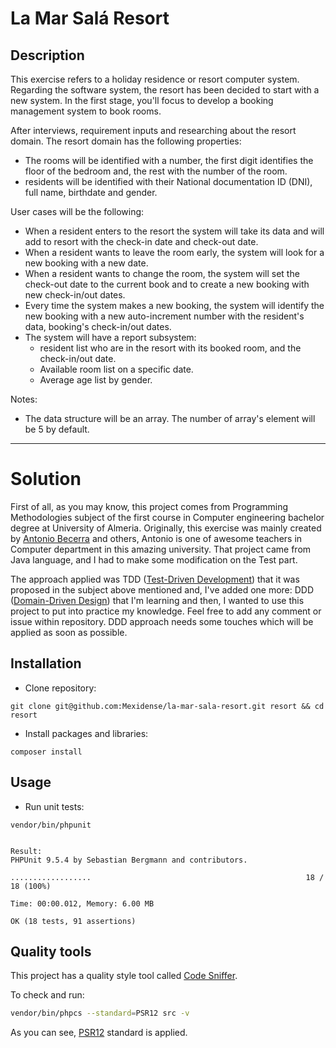 # La Mar Salá Resort

## Description

This exercise refers to a holiday residence or resort computer system. Regarding the software system, the resort has been decided to start with a new system. In the first stage, you'll focus to develop a booking management system to book rooms.

After interviews, requirement inputs and researching about the resort domain. The resort domain has the following properties:

- The rooms will be identified with a number, the first digit identifies the floor of the bedroom and, the rest with the number of the room.
- residents will be identified with their National documentation ID (DNI), full name, birthdate and gender.

User cases will be the following:

- When a resident enters to the resort the system will take its data and will add to resort with the check-in date and check-out date.
- When a resident wants to leave the room early, the system will look for a new booking with a new date.
- When a resident wants to change the room, the system will set the check-out date to the current book and to create a new booking with new check-in/out dates.
- Every time the system makes a new booking, the system will identify the new booking with a new auto-increment number with the resident's data, booking's check-in/out dates.
- The system will have a report subsystem:
  - resident list who are in the resort with its booked room, and the check-in/out date.
  - Available room list on a specific date.
  - Average age list by gender.
  
Notes:
- The data structure will be an array. The number of array's element will be 5 by default.

---

# Solution

First of all, as you may know, this project comes from Programming Methodologies subject of the first course in Computer engineering bachelor degree at University of Almeria.
Originally, this exercise was mainly created by [Antonio Becerra](https://twitter.com/ualabecerra) and others, Antonio is one of awesome teachers in Computer department in this amazing university.
That project came from Java language, and I had to make some modification on the Test part.

The approach applied was TDD ([Test-Driven Development](https://martinfowler.com/bliki/TestDrivenDevelopment.html)) that it was proposed in the subject above mentioned and, I've added one more: DDD ([Domain-Driven Design](https://martinfowler.com/bliki/DomainDrivenDesign.html)) that I'm learning and then, I wanted to use this project to put into practice my knowledge. Feel free to add any comment or issue within repository.
DDD approach needs some touches which will be applied as soon as possible.

## Installation 

- Clone repository:
```batch
git clone git@github.com:Mexidense/la-mar-sala-resort.git resort && cd resort
```

- Install packages and libraries:
```batch
composer install
```

## Usage

- Run unit tests:
```batch
vendor/bin/phpunit


Result:
PHPUnit 9.5.4 by Sebastian Bergmann and contributors.

..................                                                18 / 18 (100%)

Time: 00:00.012, Memory: 6.00 MB

OK (18 tests, 91 assertions)

```

## Quality tools

This project has a quality style tool called [Code Sniffer](https://github.com/squizlabs/PHP_CodeSniffer).

To check and run:
```bash
vendor/bin/phpcs --standard=PSR12 src -v
```

As you can see, [PSR12](https://www.php-fig.org/psr/psr-12/) standard is applied.


